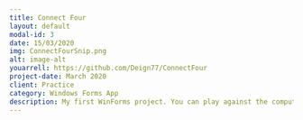 ```yaml
---
title: Connect Four
layout: default
modal-id: 3
date: 15/03/2020
img: ConnectFourSnip.png
alt: image-alt
youarrell: https://github.com/Deign77/ConnectFour
project-date: March 2020
client: Practice	
category: Windows Forms App
description: My first WinForms project. You can play against the computer or another player or even watch the computer play against itself. 
---
```

